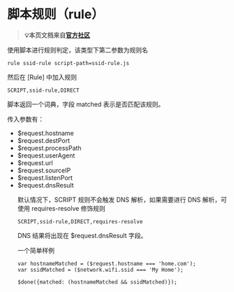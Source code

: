 # 脚本规则（rule）
 > **💡本页文档来自[官方社区](https://community.nssurge.com/d/33-scripting)**

使用脚本进行规则判定，该类型下第二参数为规则名

`rule ssid-rule script-path=ssid-rule.js`

然后在 [Rule] 中加入规则

`SCRIPT,ssid-rule,DIRECT`

脚本返回一个词典，字段 matched<Boolean> 表示是否匹配该规则。

传入参数有：

- $request.hostname<String>
- $request.destPort<Number>
- $request.processPath<String>
- $request.userAgent<String>
- $request.url<String>
- $request.sourceIP<String>
- $request.listenPort<Number>
- $request.dnsResult<Object>

默认情况下，SCRIPT 规则不会触发 DNS 解析，如果需要进行 DNS 解析，可使用 requires-resolve 修饰规则

`SCRIPT,ssid-rule,DIRECT,requires-resolve`

DNS 结果将出现在 $request.dnsResult 字段。

一个简单样例

```
var hostnameMatched = ($request.hostname === 'home.com');
var ssidMatched = ($network.wifi.ssid === 'My Home');

$done({matched: (hostnameMatched && ssidMatched)});
```